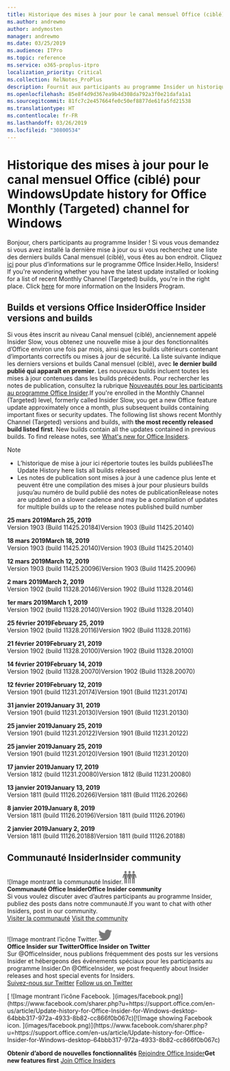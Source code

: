 ```yaml
---
title: Historique des mises à jour pour le canal mensuel Office (ciblé)
ms.author: andrewmo
author: andymosten
manager: andrewmo
ms.date: 03/25/2019
ms.audience: ITPro
ms.topic: reference
ms.service: o365-proplus-itpro
localization_priority: Critical
ms.collection: RelNotes_ProPlus
description: Fournit aux participants au programme Insider un historique des mises à jour pour les versions Canal mensuel (ciblé) pour ordinateur de bureau Windows
ms.openlocfilehash: 85e8f4d9d367ea9b4d308da792a3f0e21dafa1a1
ms.sourcegitcommit: 81fc7c2e457664fe0c50ef8877de61fa5fd21538
ms.translationtype: HT
ms.contentlocale: fr-FR
ms.lasthandoff: 03/26/2019
ms.locfileid: "30800534"
---
```

# <a name="update-history-for-office-monthly-targeted-channel-for-windows"></a><span data-ttu-id="8be89-103">Historique des mises à jour pour le canal mensuel Office (ciblé) pour Windows</span><span class="sxs-lookup"><span data-stu-id="8be89-103">Update history for Office Monthly (Targeted) channel for Windows</span></span>

<span data-ttu-id="8be89-p101">Bonjour, chers participants au programme Insider ! Si vous vous demandez si vous avez installé la dernière mise à jour ou si vous recherchez une liste des derniers builds Canal mensuel (ciblé), vous êtes au bon endroit. Cliquez [ici](https://insider.office.com/) pour plus d’informations sur le programme Office Insider.</span><span class="sxs-lookup"><span data-stu-id="8be89-p101">Hello, Insiders! If you're wondering whether you have the latest update installed or looking for a list of recent Monthly Channel (Targeted) builds, you're in the right place. Click [here](https://insider.office.com/) for more information on the Insiders Program.</span></span>

## <a name="office-insider-versions-and-builds"></a><span data-ttu-id="8be89-107">Builds et versions Office Insider</span><span class="sxs-lookup"><span data-stu-id="8be89-107">Office Insider versions and builds</span></span>

<span data-ttu-id="8be89-p102">Si vous êtes inscrit au niveau Canal mensuel (ciblé), anciennement appelé Insider Slow, vous obtenez une nouvelle mise à jour des fonctionnalités d’Office environ une fois par mois, ainsi que les builds ultérieurs contenant d’importants correctifs ou mises à jour de sécurité. La liste suivante indique les derniers versions et builds Canal mensuel (ciblé), avec **le dernier build publié qui apparaît en premier**. Les nouveaux builds incluent toutes les mises à jour contenues dans les builds précédents. Pour rechercher les notes de publication, consultez la rubrique [Nouveautés pour les participants au programme Office Insider](https://support.office.com/fr-FR/article/what-s-new-for-office-insiders-c152d1e2-96ff-4ce9-8c14-e74e13847a24).</span><span class="sxs-lookup"><span data-stu-id="8be89-p102">If you're enrolled in the Monthly Channel (Targeted) level, formerly called Insider Slow, you get a new Office feature update approximately once a month, plus subsequent builds containing important fixes or security updates. The following list shows recent Monthly Channel (Targeted) versions and builds, with **the most recently released build listed first**. New builds contain all the updates contained in previous builds. To find release notes, see [What's new for Office Insiders](https://support.office.com/fr-FR/article/what-s-new-for-office-insiders-c152d1e2-96ff-4ce9-8c14-e74e13847a24).</span></span>

> [!NOTE]
> - <span data-ttu-id="8be89-112">L’historique de mise à jour ici répertorie toutes les builds publiées</span><span class="sxs-lookup"><span data-stu-id="8be89-112">The Update History here lists all builds released</span></span>
> - <span data-ttu-id="8be89-113">Les notes de publication sont mises à jour à une cadence plus lente et peuvent être une compilation des mises à jour pour plusieurs builds jusqu’au numéro de build publié des notes de publication</span><span class="sxs-lookup"><span data-stu-id="8be89-113">Release notes are updated on a slower cadence and may be a compilation of updates for multiple builds up to the release notes published build number</span></span>

<span data-ttu-id="8be89-114">**25 mars 2019**</span><span class="sxs-lookup"><span data-stu-id="8be89-114">**March 25, 2019**</span></span><br/> <span data-ttu-id="8be89-115">Version 1903 (Build 11425.20184)</span><span class="sxs-lookup"><span data-stu-id="8be89-115">Version 1903 (Build 11425.20140)</span></span><br/>

<span data-ttu-id="8be89-116">**18 mars 2019**</span><span class="sxs-lookup"><span data-stu-id="8be89-116">**March 18, 2019**</span></span><br/> <span data-ttu-id="8be89-117">Version 1903 (build 11425.20140)</span><span class="sxs-lookup"><span data-stu-id="8be89-117">Version 1903 (Build 11425.20140)</span></span><br/>

<span data-ttu-id="8be89-118">**12 mars 2019**</span><span class="sxs-lookup"><span data-stu-id="8be89-118">**March 12, 2019**</span></span><br/> <span data-ttu-id="8be89-119">Version 1903 (build 11425.20096)</span><span class="sxs-lookup"><span data-stu-id="8be89-119">Version 1903 (Build 11425.20096)</span></span><br/>

<span data-ttu-id="8be89-120">**2 mars 2019**</span><span class="sxs-lookup"><span data-stu-id="8be89-120">**March 2, 2019**</span></span><br/> <span data-ttu-id="8be89-121">Version 1902 (build 11328.20146)</span><span class="sxs-lookup"><span data-stu-id="8be89-121">Version 1902 (Build 11328.20146)</span></span><br/>

<span data-ttu-id="8be89-122">**1er mars 2019**</span><span class="sxs-lookup"><span data-stu-id="8be89-122">**March 1, 2019**</span></span><br/> <span data-ttu-id="8be89-123">Version 1902 (build 11328.20140)</span><span class="sxs-lookup"><span data-stu-id="8be89-123">Version 1902 (Build 11328.20140)</span></span><br/>

<span data-ttu-id="8be89-124">**25 février 2019**</span><span class="sxs-lookup"><span data-stu-id="8be89-124">**February 25, 2019**</span></span><br/> <span data-ttu-id="8be89-125">Version 1902 (build 11328.20116)</span><span class="sxs-lookup"><span data-stu-id="8be89-125">Version 1902 (Build 11328.20116)</span></span><br/>

<span data-ttu-id="8be89-126">**21 février 2019**</span><span class="sxs-lookup"><span data-stu-id="8be89-126">**February 21, 2019**</span></span><br/> <span data-ttu-id="8be89-127">Version 1902 (build 11328.20100)</span><span class="sxs-lookup"><span data-stu-id="8be89-127">Version 1902 (Build 11328.20100)</span></span><br/>

<span data-ttu-id="8be89-128">**14 février 2019**</span><span class="sxs-lookup"><span data-stu-id="8be89-128">**February 14, 2019**</span></span><br/> <span data-ttu-id="8be89-129">Version 1902 (build 11328.20070)</span><span class="sxs-lookup"><span data-stu-id="8be89-129">Version 1902 (Build 11328.20070)</span></span><br/>

<span data-ttu-id="8be89-130">**12 février 2019**</span><span class="sxs-lookup"><span data-stu-id="8be89-130">**February 12, 2019**</span></span><br/> <span data-ttu-id="8be89-131">Version 1901 (build 11231.20174)</span><span class="sxs-lookup"><span data-stu-id="8be89-131">Version 1901 (Build 11231.20174)</span></span><br/>

<span data-ttu-id="8be89-132">**31 janvier 2019**</span><span class="sxs-lookup"><span data-stu-id="8be89-132">**January 31, 2019**</span></span><br/> <span data-ttu-id="8be89-133">Version 1901 (build 11231.20130)</span><span class="sxs-lookup"><span data-stu-id="8be89-133">Version 1901 (Build 11231.20130)</span></span><br/> 

<span data-ttu-id="8be89-134">**25 janvier 2019**</span><span class="sxs-lookup"><span data-stu-id="8be89-134">**January 25, 2019**</span></span><br/> <span data-ttu-id="8be89-135">Version 1901 (build 11231.20122)</span><span class="sxs-lookup"><span data-stu-id="8be89-135">Version 1901 (Build 11231.20122)</span></span><br/> 

<span data-ttu-id="8be89-136">**25 janvier 2019**</span><span class="sxs-lookup"><span data-stu-id="8be89-136">**January 25, 2019**</span></span><br/> <span data-ttu-id="8be89-137">Version 1901 (build 11231.20120)</span><span class="sxs-lookup"><span data-stu-id="8be89-137">Version 1901 (Build 11231.20120)</span></span><br/> 

<span data-ttu-id="8be89-138">**17 janvier 2019**</span><span class="sxs-lookup"><span data-stu-id="8be89-138">**January 17, 2019**</span></span><br/> <span data-ttu-id="8be89-139">Version 1812 (build 11231.20080)</span><span class="sxs-lookup"><span data-stu-id="8be89-139">Version 1812 (Build 11231.20080)</span></span><br/> 

<span data-ttu-id="8be89-140">**13 janvier 2019**</span><span class="sxs-lookup"><span data-stu-id="8be89-140">**January 13, 2019**</span></span><br/> <span data-ttu-id="8be89-141">Version 1811 (build 11126.20266)</span><span class="sxs-lookup"><span data-stu-id="8be89-141">Version 1811 (Build 11126.20266)</span></span><br/>

<span data-ttu-id="8be89-142">**8 janvier 2019**</span><span class="sxs-lookup"><span data-stu-id="8be89-142">**January 8, 2019**</span></span><br/> <span data-ttu-id="8be89-143">Version 1811 (build 11126.20196)</span><span class="sxs-lookup"><span data-stu-id="8be89-143">Version 1811 (build 11126.20196)</span></span><br/> 

<span data-ttu-id="8be89-144">**2 janvier 2019**</span><span class="sxs-lookup"><span data-stu-id="8be89-144">**January 2, 2019**</span></span><br/> <span data-ttu-id="8be89-145">Version 1811 (build 11126.20188)</span><span class="sxs-lookup"><span data-stu-id="8be89-145">Version 1811 (build 11126.20188)</span></span><br/> 


## <a name="insider-community"></a><span data-ttu-id="8be89-146">Communauté Insider</span><span class="sxs-lookup"><span data-stu-id="8be89-146">Insider community</span></span>

<span data-ttu-id="8be89-147">![Image montrant la communauté Insider.</span><span class="sxs-lookup"><span data-stu-id="8be89-147">![Image showing insider community.</span></span> ](images/insidercommunity.png)<br/>
<span data-ttu-id="8be89-148">**Communauté Office Insider**</span><span class="sxs-lookup"><span data-stu-id="8be89-148">**Office Insider community**</span></span><br/> <span data-ttu-id="8be89-149">Si vous voulez discuter avec d’autres participants au programme Insider, publiez des posts dans notre communauté.</span><span class="sxs-lookup"><span data-stu-id="8be89-149">If you want to chat with other Insiders, post in our community.</span></span><br/><span data-ttu-id="8be89-150"> 
[Visiter la communauté](https://go.microsoft.com/fwlink/?linkid=843493)</span><span class="sxs-lookup"><span data-stu-id="8be89-150"> 
[Visit the community](https://go.microsoft.com/fwlink/?linkid=843493)</span></span><br/> 

<span data-ttu-id="8be89-151">![Image montrant l’icône Twitter.</span><span class="sxs-lookup"><span data-stu-id="8be89-151">![Image showing twitter icon.</span></span> ](images/twitter.png)<br/>
<span data-ttu-id="8be89-152">**Office Insider sur Twitter**</span><span class="sxs-lookup"><span data-stu-id="8be89-152">**Office Insider on Twitter**</span></span><br/> <span data-ttu-id="8be89-153">Sur @OfficeInsider, nous publions fréquemment des posts sur les versions Insider et hébergeons des événements spéciaux pour les participants au programme Insider.</span><span class="sxs-lookup"><span data-stu-id="8be89-153">On @OfficeInsider, we post frequently about Insider releases and host special events for Insiders.</span></span><br/><span data-ttu-id="8be89-154"> 
[Suivez-nous sur Twitter](https://go.microsoft.com/fwlink/?linkid=717717)</span><span class="sxs-lookup"><span data-stu-id="8be89-154"> 
[Follow us on Twitter](https://go.microsoft.com/fwlink/?linkid=717717)</span></span><br/> 

<span data-ttu-id="8be89-155">
  [
  ![Image montrant l’icône Facebook. ](images/facebook.png)](https://www.facebook.com/sharer.php?u=https://support.office.com/en-us/article/Update-history-for-Office-Insider-for-Windows-desktop-64bbb317-972a-4933-8b82-cc866f0b067c)</span><span class="sxs-lookup"><span data-stu-id="8be89-155">[![Image showing Facebook icon. ](images/facebook.png)](https://www.facebook.com/sharer.php?u=https://support.office.com/en-us/article/Update-history-for-Office-Insider-for-Windows-desktop-64bbb317-972a-4933-8b82-cc866f0b067c)</span></span>       


<span data-ttu-id="8be89-156">**Obtenir d’abord de nouvelles fonctionnalités**
[Rejoindre Office Insider](https://insider.office.com/)</span><span class="sxs-lookup"><span data-stu-id="8be89-156">**Get new features first**
[Join Office Insiders](https://insider.office.com/)</span></span>